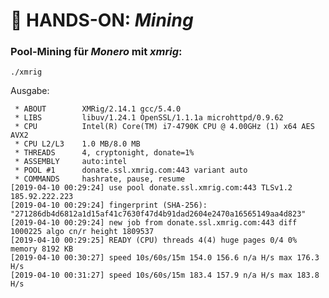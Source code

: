# :construction_worker: HANDS-ON: _Mining_

### Pool-Mining für _Monero_ mit _xmrig_:

    ./xmrig

Ausgabe:    
    
     * ABOUT        XMRig/2.14.1 gcc/5.4.0
     * LIBS         libuv/1.24.1 OpenSSL/1.1.1a microhttpd/0.9.62 
     * CPU          Intel(R) Core(TM) i7-4790K CPU @ 4.00GHz (1) x64 AES AVX2
     * CPU L2/L3    1.0 MB/8.0 MB
     * THREADS      4, cryptonight, donate=1%
     * ASSEMBLY     auto:intel
     * POOL #1      donate.ssl.xmrig.com:443 variant auto
     * COMMANDS     hashrate, pause, resume
    [2019-04-10 00:29:24] use pool donate.ssl.xmrig.com:443 TLSv1.2 185.92.222.223 
    [2019-04-10 00:29:24] fingerprint (SHA-256): "271286db4d6812a1d15af41c7630f47d4b91dad2604e2470a16565149aa4d823"
    [2019-04-10 00:29:24] new job from donate.ssl.xmrig.com:443 diff 1000225 algo cn/r height 1809537
    [2019-04-10 00:29:25] READY (CPU) threads 4(4) huge pages 0/4 0% memory 8192 KB
    [2019-04-10 00:30:27] speed 10s/60s/15m 154.0 156.6 n/a H/s max 176.3 H/s
    [2019-04-10 00:31:27] speed 10s/60s/15m 183.4 157.9 n/a H/s max 183.8 H/s
